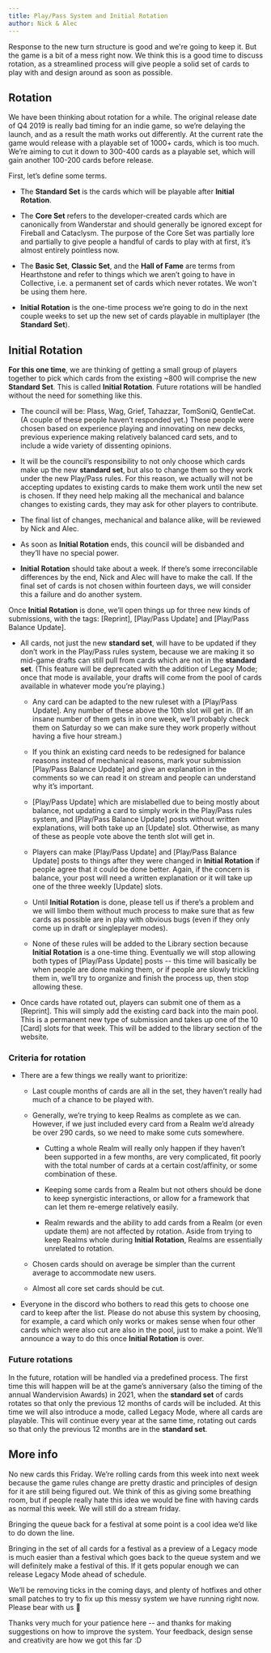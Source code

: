 ```yaml
---
title: Play/Pass System and Initial Rotation
author: Nick & Alec
---
```


Response to the new turn structure is good and we're going to keep it. But the game is a bit of a mess right now. We think this is a good time to discuss rotation, as a streamlined process will give people a solid set of cards to play with and design around as soon as possible.

## Rotation

We have been thinking about rotation for a while. The original release date of Q4 2019 is really bad timing for an indie game, so we’re delaying the launch, and as a result the math works out differently. At the current rate the game would release with a playable set of 1000+ cards, which is too much. We’re aiming to cut it down to 300-400 cards as a playable set, which will gain another 100-200 cards before release.

First, let’s define some terms.

* The **Standard Set** is the cards which will be playable after **Initial Rotation**. 

* The **Core Set** refers to the developer-created cards which are canonically from Wanderstar and should generally be ignored except for Fireball and Cataclysm. The purpose of the Core Set was partially lore and partially to give people a handful of cards to play with at first, it’s almost entirely pointless now.

* The **Basic Set**, **Classic Set**, and the **Hall of Fame** are terms from Hearthstone and refer to things which we aren’t going to have in Collective, i.e. a permanent set of cards which never rotates. We won't be using them here. 

* **Initial Rotation** is the one-time process we’re going to do in the next couple weeks to set up the new set of cards playable in multiplayer (the **Standard Set**).

## Initial Rotation

**For this one time**, we are thinking of getting a small group of players together to pick which cards from the existing ~800 will comprise the new **Standard Set**. This is called **Initial Rotation**. Future rotations will be handled without the need for something like this.

* The council will be: Plass, Wag, Grief, Tahazzar, TomSoniQ, GentleCat. (A couple of these people haven’t responded yet.) These people were chosen based on experience playing and innovating on new decks, previous experience making relatively balanced card sets, and to include a wide variety of dissenting opinions. 

* It will be the council’s responsibility to not only choose which cards make up the new **standard set**, but also to change them so they work under the new Play/Pass rules. For this reason, we actually will not be accepting updates to existing cards to make them work until the new set is chosen. If they need help making all the mechanical and balance changes to existing cards, they may ask for other players to contribute.

* The final list of changes, mechanical and balance alike, will be reviewed by Nick and Alec.

* As soon as **Initial Rotation** ends, this council will be disbanded and they’ll have no special power.

* **Initial Rotation** should take about a week. If there’s some irreconcilable differences by the end, Nick and Alec will have to make the call. If the final set of cards is not chosen within fourteen days, we will consider this a failure and do another system.

Once **Initial Rotation** is done, we’ll open things up for three new kinds of submissions, with the tags: [Reprint], [Play/Pass Update] and [Play/Pass Balance Update]. 

* All cards, not just the new **standard set**, will have to be updated if they don’t work in the Play/Pass rules system, because we are making it so mid-game drafts can still pull from cards which are not in the **standard set**. (This feature will be deprecated with the addition of Legacy Mode; once that mode is available, your drafts will come from the pool of cards available in whatever mode you’re playing.)
  
  * Any card can be adapted to the new ruleset with a [Play/Pass Update]. Any number of these above the 10th slot will get in. (If an insane number of them gets in in one week, we’ll probably check them on Saturday so we can make sure they work properly without having a five hour stream.)
  
  * If you think an existing card needs to be redesigned for balance reasons instead of mechanical reasons, mark your submission [Play/Pass Balance Update] and give an explanation in the comments so we can read it on stream and people can understand why it’s important. 
  
  * [Play/Pass Update] which are mislabelled due to being mostly about balance, not updating a card to simply work in the Play/Pass rules system, and [Play/Pass Balance Update] posts without written explanations, will both take up an [Update] slot. Otherwise, as many of these as people vote above the tenth slot will get in.
  
  * Players can make [Play/Pass Update] and [Play/Pass Balance Update] posts to things after they were changed in **Initial Rotation** if people agree that it could be done better. Again, if the concern is balance, your post will need a written explanation or it will take up one of the three weekly [Update] slots.
  
  * Until **Initial Rotation** is done, please tell us if there’s a problem and we will limbo them without much process to make sure that as few cards as possible are in play with obvious bugs (even if they only come up in draft or singleplayer modes). 
  
  * None of these rules will be added to the Library section because **Initial Rotation** is a one-time thing. Eventually we will stop allowing both types of [Play/Pass Update] posts -- this time will basically be when people are done making them, or if people are slowly trickling them in, we’ll try to organize and finish the process up, then stop allowing these. 

* Once cards have rotated out, players can submit one of them as a [Reprint]. This will simply add the existing card back into the main pool. This is a permanent new type of submission and takes up one of the 10 [Card] slots for that week. This will be added to the library section of the website.

### Criteria for rotation

* There are a few things we really want to prioritize:

	* Last couple months of cards are all in the set, they haven’t really had much of a chance to be played with.

	* Generally, we’re trying to keep Realms as complete as we can. However, if we just included every card from a Realm we’d already be over 290 cards, so we need to make some cuts somewhere. 

		* Cutting a whole Realm will really only happen if they haven’t been supported in a few months, are very complicated, fit poorly with the total number of cards at a certain cost/affinity, or some combination of these. 

		* Keeping some cards from a Realm but not others should be done to keep synergistic interactions, or allow for a framework that can let them re-emerge relatively easily. 

		* Realm rewards and the ability to add cards from a Realm (or even update them) are not affected by rotation. Aside from trying to keep Realms whole during **Initial Rotation**, Realms are essentially unrelated to rotation.

	* Chosen cards should on average be simpler than the current average to accommodate new users.

	* Almost all core set cards should be cut. 

* Everyone in the discord who bothers to read this gets to choose one card to keep after the list. Please do not abuse this system by choosing, for example, a card which only works or makes sense when four other cards which were also cut are also in the pool, just to make a point. We’ll announce a way to do this once **Initial Rotation** is over.

### Future rotations

In the future, rotation will be handled via a predefined process. The first time this will happen will be at the game’s anniversary (also the timing of the annual Wandervision Awards) in 2021, when the **standard set** of cards rotates so that only the previous 12 months of cards will be included. At this time we will also introduce a mode, called Legacy Mode, where all cards are playable. This will continue every year at the same time, rotating out cards so that only the previous 12 months are in the **standard set**.

## More info

No new cards this Friday. We’re rolling cards from this week into next week because the game rules change are pretty drastic and principles of design for it are still being figured out. We think of this as giving some breathing room, but if people really hate this idea we would be fine with having cards as normal this week. We will still do a stream friday.

Bringing the queue back for a festival at some point is a cool idea we’d like to do down the line.

Bringing in the set of all cards for a festival as a preview of a Legacy mode is much easier than a festival which goes back to the queue system and we will definitely make a festival of this. If it gets popular enough we can release Legacy Mode ahead of schedule.

We’ll be removing ticks in the coming days, and plenty of hotfixes and other small patches to try to fix up this messy system we have running right now. Please bear with us 😬

Thanks very much for your patience here -- and thanks for making suggestions on how to improve the system. Your feedback, design sense and creativity are how we got this far :D
